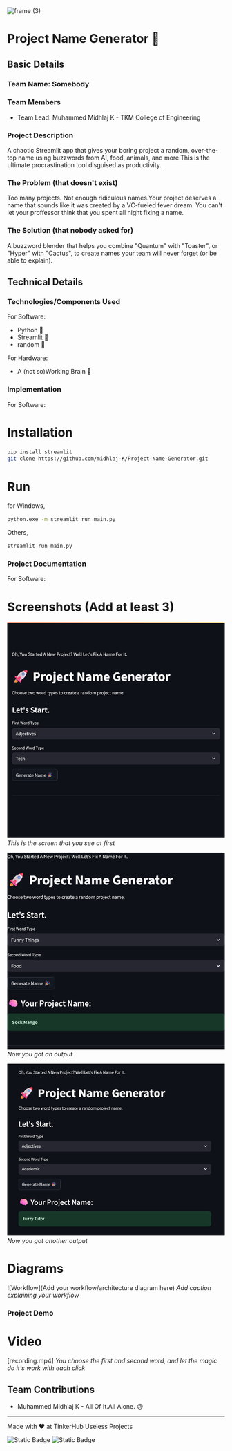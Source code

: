 <img width="3188" height="1202" alt="frame (3)" src="https://github.com/user-attachments/assets/517ad8e9-ad22-457d-9538-a9e62d137cd7" />


# Project Name Generator 🎯


## Basic Details
### Team Name: Somebody


### Team Members
- Team Lead: Muhammed Midhlaj K - TKM College of Engineering

### Project Description
A chaotic Streamlit app that gives your boring project a random, over-the-top name using buzzwords from AI, food, animals, and more.This is the ultimate procrastination tool disguised as productivity.

### The Problem (that doesn't exist)
Too many projects. Not enough ridiculous names.Your project deserves a name that sounds like it was created by a VC-fueled fever dream.
You can't let your proffessor think that you spent all night fixing a name.

### The Solution (that nobody asked for)
A buzzword blender that helps you combine "Quantum" with "Toaster", or "Hyper" with "Cactus", to create names your team will never forget (or be able to explain).

## Technical Details
### Technologies/Components Used
For Software:
- Python 🐍
- Streamlit 👑
- random 🎲

For Hardware:
- A (not so)Working Brain 🧠

### Implementation
For Software:
# Installation
```bash
pip install streamlit
git clone https://github.com/midhlaj-K/Project-Name-Generator.git
```

# Run
for Windows,
```bash
python.exe -m streamlit run main.py
```
Others,
```bash
streamlit run main.py
```

### Project Documentation
For Software:

# Screenshots (Add at least 3)
![Loaded Screen](one.png)
*This is the screen that you see at first*

![Output Screen](two.png)
*Now you got an output*

![Output Screen2](three.png)
*Now you got another output*

# Diagrams
![Workflow](Add your workflow/architecture diagram here)
*Add caption explaining your workflow*
### Project Demo
# Video
[recording.mp4]
*You choose the first and second word, and let the magic do it's work with each click*


## Team Contributions
- Muhammed Midhlaj K - All Of It.All Alone. 😢

---
Made with ❤️ at TinkerHub Useless Projects 

![Static Badge](https://img.shields.io/badge/TinkerHub-24?color=%23000000&link=https%3A%2F%2Fwww.tinkerhub.org%2F)
![Static Badge](https://img.shields.io/badge/UselessProjects--25-25?link=https%3A%2F%2Fwww.tinkerhub.org%2Fevents%2FQ2Q1TQKX6Q%2FUseless%2520Projects)


